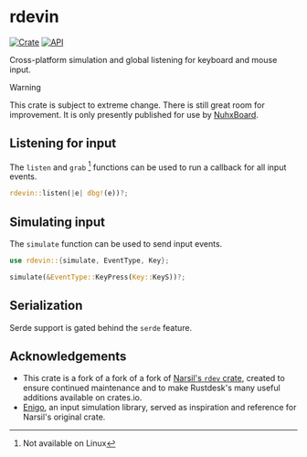 # rdevin

[![Crate](https://img.shields.io/crates/v/rdevin.svg)](https://crates.io/crates/rdevin)
[![API](https://docs.rs/rdevin/badge.svg)](https://docs.rs/rdevin)

Cross-platform simulation and global listening for keyboard and mouse input.

> [!WARNING]
> This crate is subject to extreme change. There is still great room for improvement. It is only presently published for use by [NuhxBoard](https://github.com/justdeeevin/nuhxboard).

## Listening for input

The `listen` and `grab` [^1] functions can be used to run a callback for all input events.

```rust
rdevin::listen(|e| dbg!(e))?;
```

## Simulating input

The `simulate` function can be used to send input events.

```rust
use rdevin::{simulate, EventType, Key};

simulate(&EventType::KeyPress(Key::KeyS))?;
```

## Serialization

Serde support is gated behind the `serde` feature.

## Acknowledgements

- This crate is a fork of a fork of a fork of [Narsil's `rdev`
  crate](https://crates.io/crates/rdev), created to ensure continued maintenance and to make
  Rustdesk's many useful additions available on crates.io.
- [Enigo](https://github.com/Enigo-rs/Enigo), an input simulation library, served as inspiration and reference for Narsil's original crate.

[^1]: Not available on Linux
